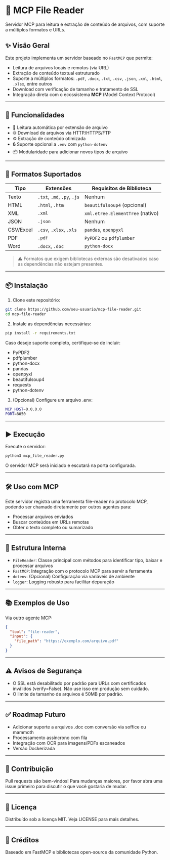 # 📂 MCP File Reader

Servidor MCP para leitura e extração de conteúdo de arquivos, com suporte a múltiplos formatos e URLs.

## ✨ Visão Geral

Este projeto implementa um servidor baseado no `FastMCP` que permite:

- Leitura de arquivos locais e remotos (via URL)
- Extração de conteúdo textual estruturado
- Suporte a múltiplos formatos: `.pdf`, `.docx`, `.txt`, `.csv`, `.json`, `.xml`, `.html`, `.xlsx`, entre outros
- Download com verificação de tamanho e tratamento de SSL
- Integração direta com o ecossistema **MCP** (Model Context Protocol)

---

## 🚀 Funcionalidades

- 📄 Leitura automática por extensão de arquivo
- 🌐 Download de arquivos via HTTP/HTTPS/FTP
- ⚙️ Extração de conteúdo otimizada
- 🔒 Suporte opcional a `.env` com `python-dotenv`
- 📦 Modularidade para adicionar novos tipos de arquivo

---

## 📁 Formatos Suportados

| Tipo        | Extensões                     | Requisitos de Biblioteca         |
|-------------|-------------------------------|----------------------------------|
| Texto       | `.txt`, `.md`, `.py`, `.js`   | Nenhum                           |
| HTML        | `.html`, `.htm`               | `beautifulsoup4` (opcional)      |
| XML         | `.xml`                        | `xml.etree.ElementTree` (nativo) |
| JSON        | `.json`                       | Nenhum                           |
| CSV/Excel   | `.csv`, `.xlsx`, `.xls`       | `pandas`, `openpyxl`             |
| PDF         | `.pdf`                        | `PyPDF2` ou `pdfplumber`         |
| Word        | `.docx`, `.doc`               | `python-docx`                    |

> ⚠️ Formatos que exigem bibliotecas externas são desativados caso as dependências não estejam presentes.

---

## 📦 Instalação

1. Clone este repositório:

```bash
git clone https://github.com/seu-usuario/mcp-file-reader.git
cd mcp-file-reader
```

2. Instale as dependências necessárias:

```bash
pip install -r requirements.txt
```

Caso deseje suporte completo, certifique-se de incluir:

- PyPDF2
- pdfplumber
- python-docx
- pandas
- openpyxl
- beautifulsoup4
- requests
- python-dotenv

3. (Opcional) Configure um arquivo .env:

```bash
MCP_HOST=0.0.0.0
PORT=8050
```

---

## ▶️ Execução

Execute o servidor:

```bash
python3 mcp_file_reader.py
```

O servidor MCP será iniciado e escutará na porta configurada.

---

## 🛠️ Uso com MCP

Este servidor registra uma ferramenta file-reader no protocolo MCP, podendo ser chamado diretamente por outros agentes para:

- Processar arquivos enviados
- Buscar conteúdos em URLs remotas
- Obter o texto completo ou sumarizado

---

## 📌 Estrutura Interna

- `FileReader`: Classe principal com métodos para identificar tipo, baixar e processar arquivos
- `FastMCP`: Integração com o protocolo MCP para servir a ferramenta
- `dotenv`: (Opcional) Configuração via variáveis de ambiente
- `logger`: Logging robusto para facilitar depuração

---

## 📚 Exemplos de Uso

Via outro agente MCP:

```json
{
  "tool": "file-reader",
  "input": {
    "file_path": "https://exemplo.com/arquivo.pdf"
  }
}
```

---

## ⚠️ Avisos de Segurança

- O SSL está desabilitado por padrão para URLs com certificados inválidos (verify=False). Não use isso em produção sem cuidado.
- O limite de tamanho de arquivos é 50MB por padrão.

---

## ✅ Roadmap Futuro

- Adicionar suporte a arquivos .doc com conversão via soffice ou mammoth
- Processamento assíncrono com fila
- Integração com OCR para imagens/PDFs escaneados
- Versão Dockerizada

---

## 👥 Contribuição

Pull requests são bem-vindos! Para mudanças maiores, por favor abra uma issue primeiro para discutir o que você gostaria de mudar.

---

## 📝 Licença

Distribuído sob a licença MIT. Veja LICENSE para mais detalhes.

---

## 🔗 Créditos

Baseado em FastMCP e bibliotecas open-source da comunidade Python.